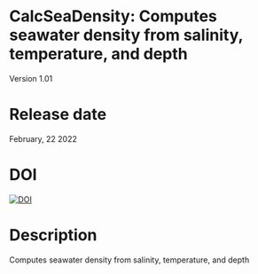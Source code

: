 # CalcSeaDensity: Computes seawater density from salinity, temperature, and depth

Version 1.01

# Release date

February, 22 2022

# DOI

[![DOI](https://zenodo.org/badge/DOI/10.5281/zenodo.7379046.svg)](https://doi.org/10.5281/zenodo.7379046)

# Description

Computes seawater density from salinity, temperature, and depth
